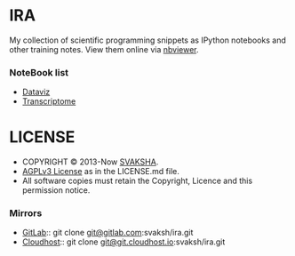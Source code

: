 # IRA
My collection of scientific programming snippets as IPython notebooks and other training notes. View them online via [nbviewer](http://nbviewer.ipython.org/github/svaksh/ira/blob/master/README.md). 

### NoteBook list
- [Dataviz](https://github.com/svaksh/ira/tree/master/2014-dataviz/readme.md)
- [Transcriptome](https://github.com/svaksh/ira/tree/master/2014-transcriptome/readme.md)


# LICENSE
* COPYRIGHT © 2013-Now [SVAKSHA](http://svaksha.com/pages/Bio).
* [AGPLv3 License](http://www.gnu.org/licenses/agpl.html) as in the LICENSE.md file.
* All software copies must retain the Copyright, Licence and this permission notice.

### Mirrors
- [GitLab](https://gitlab.com/svaksh/ira):: git clone git@gitlab.com:svaksh/ira.git
- [Cloudhost](https://git.cloudhost.io/svaksh/ira):: git clone git@git.cloudhost.io:svaksh/ira.git


